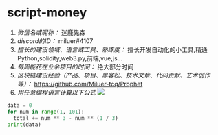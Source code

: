 # script-money

1. *微信名或昵称：* 迷鹿先森
2. *discord的ID：* miluer#4107
3. *擅长的建设领域、语言或工具、熟练度：* 擅长开发自动化的小工具,精通Python,solidity,web3.py,前端,vue,js...
4. *每周能花在业余项目的时间：* 绝大部分时间
5. *区块链建设经验（产品、项目、黑客松、技术文章、代码贡献、艺术创作等）：* https://github.com/Miluer-tcq/Prophet
6. *用任意编程语言计算以下公式*
![](https://latex.codecogs.com/svg.image?\sum_{n=1}^{100}\left&space;(n^{3}-\sqrt[3]{n}&space;\right&space;))

```python
data = 0
for num in range(1, 101):
  total += num ** 3 - num ** (1 / 3)
print(data)
```
